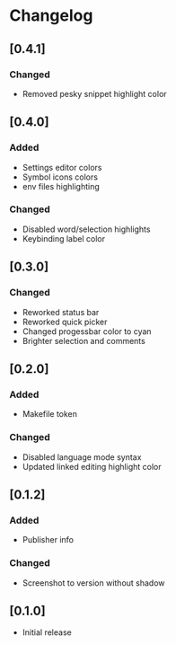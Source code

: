 # Changelog

## [0.4.1]

### Changed

- Removed pesky snippet highlight color

## [0.4.0]

### Added

- Settings editor colors
- Symbol icons colors
- env files highlighting

### Changed

- Disabled word/selection highlights
- Keybinding label color

## [0.3.0]

### Changed

- Reworked status bar
- Reworked quick picker
- Changed progessbar color to cyan
- Brighter selection and comments

## [0.2.0]

### Added

- Makefile token

### Changed

- Disabled language mode syntax
- Updated linked editing highlight color

## [0.1.2]

### Added

- Publisher info

### Changed

- Screenshot to version without shadow

## [0.1.0]

- Initial release
